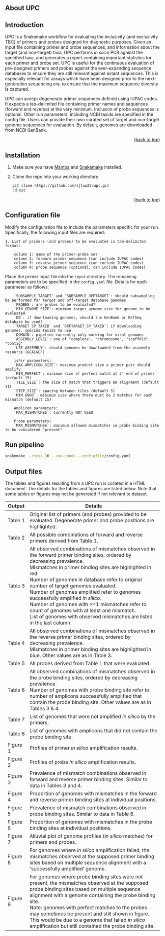 <!-- ABOUT THE PROJECT -->
<a name="readme-top"></a>
## About UPC

## Introduction
UPC is a Snakemake workflow for evaluating the inclusivity (and exclusivity TBC) of primers and probes designed for diagnostic purposes. Given an input file containing primer and probe sequences, and information about the target (and non-target) taxa, UPC performs *in silico* PCR against the specified taxa, and generates a report containing important statistics for each primer and probe set. UPC is useful for the continuous evaluation of pre-designed primers and probes against the ever-expanding sequence databases to ensure they are still relevant against extant sequences. This is especially relevant for assays which have been designed prior to the next-generation sequencing era, to ensure that the maximum sequence diversity is captured.

UPC can accept degenerate primer sequences defined using IUPAC codes. It expects a tab-delimited file containing primer names and sequences (forward and reverse) at the very minimum. Inclusion of probe sequences is optional. Other run parameters, including NCBI taxids are specified in the config file. Users can provide their own curated set of target and non-target genome sequences for evaluation. By default, genomes are downloaded from NCBI GenBank. 

<p align="right">(<a href="#readme-top">back to top</a>)</p>

<a name="installation-top"></a>
## Installation

1. Make sure you have [Mamba](https://github.com/conda-forge/miniforge) and [Snakemake](https://snakemake.readthedocs.io/en/stable/getting_started/installation.html) installed.

2. Clone the repo into your working directory
   ```sh
   git clone https://github.com/sjlow23/upc.git
   cd upc
   ```

<p align="right">(<a href="#installation-top">back to top</a>)</p>


<a name="config-top"></a>
## Configuration file

Modify the configuration file to include the parameters specific for your run. Specifically, the following input files are required:

    1. List of primers (and probes) to be evaluated in tab-delimited format:

        column 1: name of the primer-probe set
        column 2: forward primer sequence (can include IUPAC codes)
        column 3: reverse primer sequence (can include IUPAC codes)
        column 4: probe sequence (optional; can include IUPAC codes)

Place the primer input file into the `input` directory.
The remaining parameters are to be specified in the `config.yaml` file. Details for each parameter as follows:

        `SUBSAMPLE_TARGET` and `SUBSAMPLE_OFFTARGET`: should subsampling be performed for target and off-target database genomes
        `PROBES`: are probes to be evaluated?
        `MIN_GENOME_SIZE`: minimum target genome size for genome to be evaluated
        `DB`: if downloading genomes, should the GenBank or RefSeq database be used?
        `TARGET_SP_TAXID` and `OFFTARGET_SP_TAXID`: if downloading genomes, species taxids to use
        `DOMAIN`: pipeline currently only working for viral genomes
        `ASSEMBLY_LEVEL`: one of "complete", "chromosome", "scaffold", "contig"
        `USE_ASSEMBLY`: should genomes be downloaded from the assembly resource (GCA|GCF)
        
        isPcr parameters:
        `MAX_AMPLICON_SIZE`: maximum product size a primer pair should amplify
        `MIN_PERFECT`: minimum size of perfect match at 3' end of primer (default 15)
        `TILE_SIZE`: the size of match that triggers an alignment (default 11)
        `STEP_SIZE`: spacing between tiles (default 5)
        `MIN_GOOD`: minimum size where there must be 2 matches for each mismatch (default 15)

        Amplicon parameters:
        `MAX_MISMATCHES`: Currently NOT USED

        Probe parameters:
        `MAX_MISMATCHES`: maximum allowed mismatches in probe binding site to be considered "present"



<a name="run-top"></a>
## Run pipeline

   ```sh
   snakemake --cores 16 --use-conda --configfile/config.yaml 
   ```


<a name="output-top"></a>
## Output files

The tables and figures resulting from a UPC run is collated in a HTML document. The details for the tables and figures are listed below. Note that some tables or figures may not be generated if not relevant to dataset.

| Output      	| Details                                                                                                                                                                                                                                                                                                                                                                                                                                                                                                                                         	|
|-------------	|-------------------------------------------------------------------------------------------------------------------------------------------------------------------------------------------------------------------------------------------------------------------------------------------------------------------------------------------------------------------------------------------------------------------------------------------------------------------------------------------------------------------------------------------------	|
| Table 1     	| Original list of primers (and probes) provided to be evaluated. Degenerate primer and probe positions are highlighted.                                                                                                                                                                                                                                                                                                                                                                                                                          	|
| Table 2     	| All possible combinations of forward and reverse primers derived from Table 1.                                                                                                                                                                                                                                                                                                                                                                                                                                                                  	|
| Table 3     	| All observed combinations of mismatches observed in the forward primer binding sites, ordered by decreasing prevalence. <br>Mismatches in primer binding sites are highlighted in red. <br>Number of genomes in database refer to original number of target genomes evaluated. <br>Number of genomes amplified refer to genomes successfully amplified _in silico_. <br>Number of genomes with >=1 mismatches refer to count of genomes with at least one mismatch. <br>List of genomes with observed mismatches are listed in the last column. 	|
| Table 4     	| All observed combinations of mismatches observed in the reverse primer binding sites, ordered by decreasing prevalence. <br>Mismatches in primer binding sites are highlighted in blue. Other values are as in Table 3.                                                                                                                                                                                                                                                                                                                         	|
| Table 5     	| All probes derived from Table 1 that were evaluated.                                                                                                                                                                                                                                                                                                                                                                                                                                                                                            	|
| Table 6     	| All observed combinations of mismatches observed in the probe binding sites, ordered by decreasing prevalence. <br>Number of genomes with probe binding site refer to number of amplicons successfully amplified that contain the probe binding site. Other values are as in Tables 3 & 4.                                                                                                                                                                                                                                                      	|
| Table 7     	| List of genomes that were not amplified _in silico_ by the primers.                                                                                                                                                                                                                                                                                                                                                                                                                                                                             	|
| Table 8     	| List of genomes with amplicons that did not contain the probe binding site.                                                                                                                                                                                                                                                                                                                                                                                                                                                                     	|
| Figure 1    	| Profiles of primer _in silico_ amplification results.                                                                                                                                                                                                                                                                                                                                                                                                                                                                                           	|
| Figure 2    	| Profiles of probe _in silico_ amplification results.                                                                                                                                                                                                                                                                                                                                                                                                                                                                                            	|
| Figure 3    	| Prevalence of mismatch combinations observed in forward and reverse primer binding sites. Similar to data in Tables 3 and 4.                                                                                                                                                                                                                                                                                                                                                                                                                    	|
| Figure 4    	| Proportion of genomes with mismatches in the forward and reverse primer binding sites at individual positions.                                                                                                                                                                                                                                                                                                                                                                                                                                  	|
| Figure 5    	| Prevalence of mismatch combinations observed in probe binding sites. Similar to data in Table 6.                                                                                                                                                                                                                                                                                                                                                                                                                                                	|
| Figure 6    	| Proportion of genomes with mismatches in the probe binding sites at individual positions.                                                                                                                                                                                                                                                                                                                                                                                                                                                       	|
| Figure 7    	| Alluvial plot of genome profiles (_in silico_ matches) for primers and probes.                                                                                                                                                                                                                                                                                                                                                                                                                                                                  	|
| Figure 8    	| For genomes where _in silico_ amplification failed, the mismatches observed at the supposed primer binding sites based on multiple sequence alignment with a 'successfully amplified' genome.                                                                                                                                                                                                                                                                                                                                                   	|
| Figure 9    	| For genomes where probe binding sites were not present, the mismatches observed at the supposed probe binding sites based on multiple sequence alignment with a genome containing the probe binding site. <br>Note: genomes with perfect matches to the probes may sometimes be present and still shown in figure. <br>This would be due to a genome that failed _in silico_ amplification but still contained the probe binding site.                                                                                                          	|